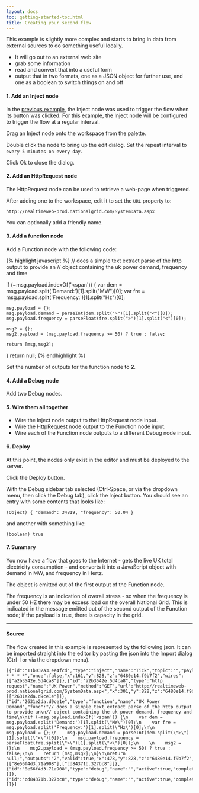 ```yaml
---
layout: docs
toc: getting-started-toc.html
title: Creating your second flow
---
```


This example is slightly more complex and starts to bring in data from external sources to do something useful locally.

 - It will go out to an external web site
 - grab some information
 - read and convert that into a useful form
 - output that in two formats, one as a JSON object for further use, and one as a boolean to switch things on and off

#### 1. Add an Inject node

In the [previous example](first-flow), the Inject node was used to trigger the flow when its button was clicked.
For this example, the Inject node will be configured to trigger the flow at a regular interval.

Drag an Inject node onto the workspace from the palette.

Double click the node to bring up the edit dialog. Set the repeat interval to `every 5 minutes on every day`.

Click Ok to close the dialog.

#### 2. Add an HttpRequest node

The HttpRequest node can be used to retrieve a web-page when triggered.

After adding one to the workspace, edit it to set the `URL` property to:

    http://realtimeweb-prod.nationalgrid.com/SystemData.aspx

You can optionally add a friendly name.

#### 3. Add a function node

Add a Function node with the following code:

{% highlight javascript %}
// does a simple text extract parse of the http output to provide an
// object containing the uk power demand, frequency and time

if (~msg.payload.indexOf('<span')) {
    var dem = msg.payload.split('Demand:')[1].split("MW")[0];
    var fre = msg.payload.split('Frequency:')[1].split("Hz")[0];

    msg.payload = {};
    msg.payload.demand = parseInt(dem.split(">")[1].split("<")[0]);
    msg.payload.frequency = parseFloat(fre.split(">")[1].split("<")[0]);

    msg2 = {};
    msg2.payload = (msg.payload.frequency >= 50) ? true : false;

    return [msg,msg2];
}
return null;
{% endhighlight %}

Set the number of outputs for the function node to <b>2</b>.

#### 4. Add a Debug node

Add two Debug nodes.

#### 5. Wire them all together

  - Wire the Inject node output to the HttpRequest node input.
  - Wire the HttpRequest node output to the Function node input.
  - Wire each of the Function node outputs to a different Debug node input.

#### 6. Deploy

At this point, the nodes only exist in the editor and must be deployed to the
server.

Click the Deploy button.

With the Debug sidebar tab selected (Ctrl-Space, or via the dropdown menu, then click the Debug tab), click the
Inject button. You should see an entry with some contents that looks like:

    (Object) { "demand": 34819, "frequency": 50.04 }

and another with something like:

    (boolean) true


#### 7. Summary

You now have a flow that goes to the Internet - gets the live UK total electricity
consumption - and converts it into a JavaScript object with demand in MW, and frequency in Hertz.

The object is emitted out of the first output of the Function node.

The frequency is an indication of overall stress - so when the frequency is under 50 HZ there may
be excess load on the overall National Grid. This is indicated in the message emitted out of the
second output of the Function node; if the payload is true, there is capacity in the grid.

***

#### Source

The flow created in this example is represented by the following json. It can be
imported straight into the editor by pasting the json into the Import dialog
(Ctrl-I or via the dropdown menu).


    [{"id":"11b032a3.ee4fcd","type":"inject","name":"Tick","topic":"","payload":"","repeat":"","crontab":"*/5 * * * *","once":false,"x":161,"y":828,"z":"6480e14.f9b7f2","wires":[["a2b3542e.5d4ca8"]]},{"id":"a2b3542e.5d4ca8","type":"http request","name":"UK Power","method":"GET","url":"http://realtimeweb-prod.nationalgrid.com/SystemData.aspx","x":301,"y":828,"z":"6480e14.f9b7f2","wires":[["2631e2da.d9ce1e"]]},{"id":"2631e2da.d9ce1e","type":"function","name":"UK Power Demand","func":"// does a simple text extract parse of the http output to provide an\n// object containing the uk power demand, frequency and time\n\nif (~msg.payload.indexOf('<span')) {\n    var dem = msg.payload.split('Demand:')[1].split(\"MW\")[0];\n    var fre = msg.payload.split('Frequency:')[1].split(\"Hz\")[0];\n\n    msg.payload = {};\n    msg.payload.demand = parseInt(dem.split(\">\")[1].split(\"<\")[0]);\n    msg.payload.frequency = parseFloat(fre.split(\">\")[1].split(\"<\")[0]);\n    \n    msg2 = {};\n    msg2.payload = (msg.payload.frequency >= 50) ? true : false;\n\n    return [msg,msg2];\n}\n\nreturn null;","outputs":"2","valid":true,"x":478,"y":828,"z":"6480e14.f9b7f2","wires":[["8e56f4d3.71a908"],["cd84371b.327bc8"]]},{"id":"8e56f4d3.71a908","type":"debug","name":"","active":true,"complete":false,"x":678,"y":798,"z":"6480e14.f9b7f2","wires":[]},{"id":"cd84371b.327bc8","type":"debug","name":"","active":true,"complete":false,"x":679,"y":869,"z":"6480e14.f9b7f2","wires":[]}]
